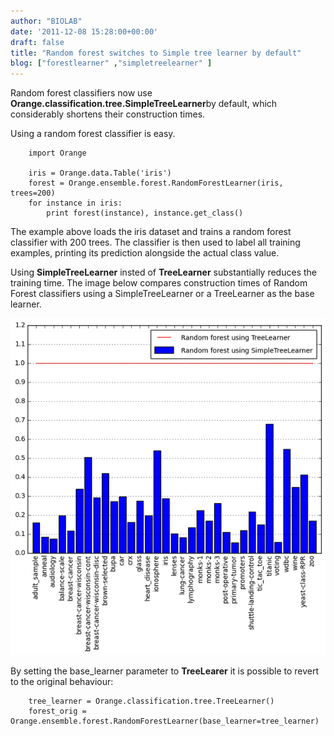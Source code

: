 ```yaml
---
author: "BIOLAB"
date: '2011-12-08 15:28:00+00:00'
draft: false
title: "Random forest switches to Simple tree learner by default"
blog: ["forestlearner" ,"simpletreelearner" ]
---
```


Random forest classifiers now use **Orange.classification.tree.SimpleTreeLearner**by default, which considerably shortens their construction times.

Using a random forest classifier is easy.


```
	import Orange

	iris = Orange.data.Table('iris')
	forest = Orange.ensemble.forest.RandomForestLearner(iris, trees=200)
	for instance in iris:
	    print forest(instance), instance.get_class()
```





The example above loads the iris dataset and trains a random forest classifier with 200 trees. The classifier is then used to label all training examples, printing its prediction alongside the actual class value.

Using **SimpleTreeLearner** insted of **TreeLearner** substantially reduces the training time. The image below compares construction times of Random Forest classifiers using a SimpleTreeLearner or a TreeLearner as the base learner.

![](forest_construction.png__600x641_q95_crop_upscale.png)


By setting the base_learner parameter to **TreeLearer** it is possible to revert to the original behaviour:




```
	tree_learner = Orange.classification.tree.TreeLearner()
	forest_orig = Orange.ensemble.forest.RandomForestLearner(base_learner=tree_learner)
```


